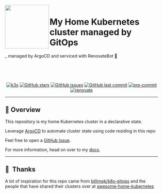 <img src="https://camo.githubusercontent.com/5b298bf6b0596795602bd771c5bddbb963e83e0f/68747470733a2f2f692e696d6775722e636f6d2f7031527a586a512e706e67" align="left" width="144px" height="144px"/>

# My Home Kubernetes cluster managed by GitOps

_ managed by ArgoCD and serviced with RenovateBot :robot:

<br/>
<br/>
<br/>

<div align="center">

[![k3s](https://img.shields.io/badge/k3s-v1.21.8-blue?style=for-the-badge&logo=kubernetes&logoColor=white)](https://k3s.io/)
[![GitHub stars](https://img.shields.io/github/stars/rogerrum/k8s-gitops?color=green&style=for-the-badge)](https://github.com/rogerrum/k8s-gitops/stargazers)
[![GitHub issues](https://img.shields.io/github/issues/rogerrum/k8s-gitops?style=for-the-badge)](https://github.com/rogerrum/k8s-gitops/issues)
[![GitHub last commit](https://img.shields.io/github/last-commit/rogerrum/k8s-gitops?color=purple&style=for-the-badge)](https://github.com/rogerrum/k8s-gitops/commits/master)
[![pre-commit](https://img.shields.io/badge/pre--commit-enabled?logo=pre-commit&logoColor=white&style=for-the-badge&color=brightgreen)](https://github.com/pre-commit/pre-commit)
[![renovate](https://img.shields.io/badge/renovate-enabled?style=for-the-badge&logo=renovatebot&logoColor=white&color=brightgreen)](https://github.com/renovatebot/renovate)

</div>

---

## :wave: Overview

This repository is my home Kubernetes cluster in a declarative state.

Leverage [ArgoCD](https://github.com/argoproj/argo-cd) to automate cluster state using code residing in this repo

Feel free to open a [GitHub Issue](https://github.com/rogerrum/k8s-gitops/issues/new).

For more information, head on over to my [docs](https://rogerrum.github.io/k8s-gitops/).

---

## :handshake:&nbsp; Thanks

A lot of inspiration for this repo came from [billimek/k8s-gitops](https://github.com/billimek/k8s-gitops) and the people that have shared their clusters over at [awesome-home-kubernetes](https://github.com/k8s-at-home/awesome-home-kubernetes)
